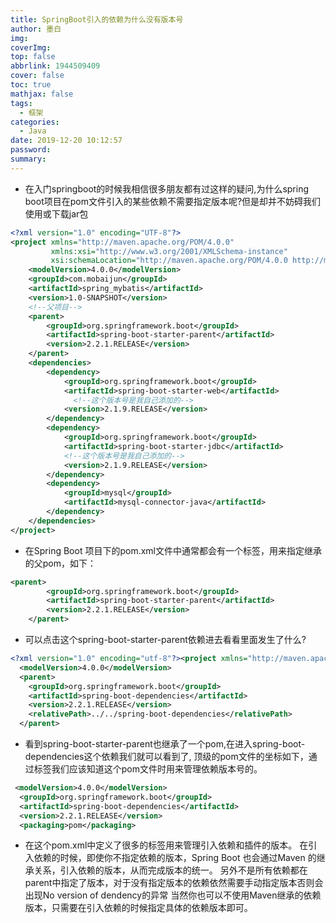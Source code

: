 ```yaml
---
title: SpringBoot引入的依赖为什么没有版本号
author: 墨白
img: 
coverImg: 
top: false
abbrlink: 1944509409
cover: false
toc: true
mathjax: false
tags:
  - 框架
categories:
  - Java
date: 2019-12-20 10:12:57
password:
summary:
---
```


* 在入门springboot的时候我相信很多朋友都有过这样的疑问,为什么spring boot项目在pom文件引入的某些依赖不需要指定版本呢?但是却并不妨碍我们使用或下载jar包

~~~xml
<?xml version="1.0" encoding="UTF-8"?>
<project xmlns="http://maven.apache.org/POM/4.0.0"
         xmlns:xsi="http://www.w3.org/2001/XMLSchema-instance"
         xsi:schemaLocation="http://maven.apache.org/POM/4.0.0 http://maven.apache.org/xsd/maven-4.0.0.xsd">
    <modelVersion>4.0.0</modelVersion>
    <groupId>com.mobaijun</groupId>
    <artifactId>spring_mybatis</artifactId>
    <version>1.0-SNAPSHOT</version>
    <!--父项目-->
    <parent>
        <groupId>org.springframework.boot</groupId>
        <artifactId>spring-boot-starter-parent</artifactId>
        <version>2.2.1.RELEASE</version>
    </parent>
    <dependencies>
        <dependency>
            <groupId>org.springframework.boot</groupId>
            <artifactId>spring-boot-starter-web</artifactId>
              <!--这个版本号是我自己添加的-->
            <version>2.1.9.RELEASE</version>
        </dependency>
        <dependency>
            <groupId>org.springframework.boot</groupId>
            <artifactId>spring-boot-starter-jdbc</artifactId>
            <!--这个版本号是我自己添加的-->
            <version>2.1.9.RELEASE</version>
        </dependency>
        <dependency>
            <groupId>mysql</groupId>
            <artifactId>mysql-connector-java</artifactId>
        </dependency>
    </dependencies>
</project>
~~~

* 在Spring Boot 项目下的pom.xml文件中通常都会有一个标签，用来指定继承的父pom，如下：

```xml
<parent>
        <groupId>org.springframework.boot</groupId>
        <artifactId>spring-boot-starter-parent</artifactId>
        <version>2.2.1.RELEASE</version>
    </parent>
```

* 可以点击这个spring-boot-starter-parent依赖进去看看里面发生了什么?

```xml
<?xml version="1.0" encoding="utf-8"?><project xmlns="http://maven.apache.org/POM/4.0.0" xmlns:xsi="http://www.w3.org/2001/XMLSchema-instance" xsi:schemaLocation="http://maven.apache.org/POM/4.0.0 http://maven.apache.org/xsd/maven-4.0.0.xsd">
  <modelVersion>4.0.0</modelVersion>
  <parent>
    <groupId>org.springframework.boot</groupId>
    <artifactId>spring-boot-dependencies</artifactId>
    <version>2.2.1.RELEASE</version>
    <relativePath>../../spring-boot-dependencies</relativePath>
  </parent>
```

* 看到spring-boot-starter-parent也继承了一个pom,在进入spring-boot-dependencies这个依赖我们就可以看到了, 顶级的pom文件的坐标如下，通过标签我们应该知道这个pom文件时用来管理依赖版本号的。 

~~~xml
 <modelVersion>4.0.0</modelVersion>
  <groupId>org.springframework.boot</groupId>
  <artifactId>spring-boot-dependencies</artifactId>
  <version>2.2.1.RELEASE</version>
  <packaging>pom</packaging>
~~~

* 在这个pom.xml中定义了很多的标签用来管理引入依赖和插件的版本。
  在引入依赖的时候，即使你不指定依赖的版本，Spring Boot 也会通过Maven 的继承关系，引入依赖的版本，从而完成版本的统一。
  另外不是所有依赖都在parent中指定了版本，对于没有指定版本的依赖依然需要手动指定版本否则会出现No version of dendency的异常
  当然你也可以不使用Maven继承的依赖版本，只需要在引入依赖的时候指定具体的依赖版本即可。 

